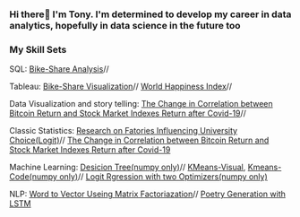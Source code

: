 ### Hi there👋 I'm Tony. I'm determined to develop my career in data analytics, hopefully in data science in the future too

### My Skill Sets

SQL: [Bike-Share Analysis](https://github.com/tonytian98/shared_bike_analysis/blob/main/SQL_Analysis.md)//

Tableau: [Bike-Share Visualization](https://public.tableau.com/app/profile/tianzongyue/viz/Shared_Bike_Data/Dashboard1)//       [World Happiness Index](https://public.tableau.com/app/profile/tianzongyue/viz/WorldHappinessIndexMap_16574928056100/Sheet24#1)//

Data Visualization and story telling: [The Change in Correlation between Bitcoin Return and Stock
Market Indexes Return after Covid-19](https://github.com/tonytian98/Corr_bitcoin_stock/blob/main/Visual_story.md)//


Classic Statistics: [Research on Fatories Influencing University Choice(Logit)](https://github.com/tonytian98/Research_on_university_choice_LogitRegression_Pandas_Numpy_Pyplot/blob/master/README.md)//
[The Change in Correlation between Bitcoin Return and Stock
Market Indexes Return after Covid-19](https://github.com/tonytian98/Corr_bitcoin_stock#readme)


Machine Learning: [Desicion Tree(numpy only)](https://github.com/tonytian98/Decision-Tree-From-Scratch/blob/main/desicion%20tree.ipynb)//
[KMeans-Visual](https://github.com/tonytian98/KMeansClusteringVisualization/blob/master/K_means%20clustering%20visualization%20using%20numpy%20and%20pyplot.gif),
[Kmeans-Code(numpy only)](https://github.com/tonytian98/KMeansClusteringVisualization/blob/master/K_means%20clustering%20visualization%20using%20numpy%20and%20pyplot.ipynb)//
[Logit Rgression with two Optimizers(numpy only)](https://github.com/tonytian98/Logistic-regression-from-scratch/blob/main/logit.ipynb)

NLP: [Word to Vector Useing Matrix Factoriazation](https://github.com/tonytian98/Word_2_vec_matrix_factorization/blob/main/Word2Vec_Matrix_Factorization.ipynb)//
[Poetry Generation with LSTM]()

<!--
**tonytian98/tonytian98** is a ✨ _special_ ✨ repository because its `README.md` (this file) appears on your GitHub profile.

Here are some ideas to get you started:

- 🔭 I’m currently working on ...
- 🌱 I’m currently learning ...
- 👯 I’m looking to collaborate on ...
- 🤔 I’m looking for help with ...
- 💬 Ask me about ...
- 📫 How to reach me: ...
- 😄 Pronouns: ...
- ⚡ Fun fact: ...
-->
